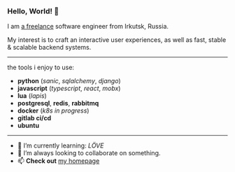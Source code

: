 ### Hello, World! 👋

I am [a freelance](https://ru.wikipedia.org/wiki/%D0%A1%D0%B0%D0%BC%D0%BE%D0%B7%D0%B0%D0%BD%D1%8F%D1%82%D0%BE%D1%81%D1%82%D1%8C) software engineer from Irkutsk, Russia.

My interest is to craft an interactive user experiences, as well as fast, stable & scalable backend systems.

---

the tools i enjoy to use:

- __python__ (*sanic*, *sqlalchemy*, *django*)
- __javascript__ (*typescript*, *react*, *mobx*)
- __lua__ (*lapis*)
- __postgresql__, __redis__, __rabbitmq__
- __docker__ (*k8s in progress*)
- __gitlab ci/cd__
- __ubuntu__

---

- 🌱 I’m currently learning: *LÖVE*
- 👯 I’m always looking to collaborate on something.
- 📫 __Check out__ [my homepage](https://oschepkov.ru)
